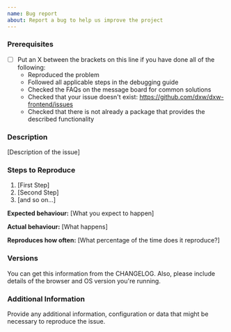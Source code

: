 ```yaml
---
name: Bug report
about: Report a bug to help us improve the project
---
```


<!--

Have you read the Code of Conduct? By filing an Issue, you are expected to comply with it, including treating everyone with respect:

https://github.com/dxw/dxw-frontend/blob/main/CODE_OF_CONDUCT.md

Do you want to ask a question? Are you looking for support? You can [contact the Design System team](https://moj-design-system.herokuapp.com/get-in-touch).

-->

### Prerequisites

- [ ] Put an X between the brackets on this line if you have done all of the following:
  - Reproduced the problem
  - Followed all applicable steps in the debugging guide
  - Checked the FAQs on the message board for common solutions
  - Checked that your issue doesn't exist: https://github.com/dxw/dxw-frontend/issues
  - Checked that there is not already a package that provides the described functionality

### Description

[Description of the issue]

### Steps to Reproduce

1. [First Step]
2. [Second Step]
3. [and so on...]

**Expected behaviour:** [What you expect to happen]

**Actual behaviour:** [What happens]

**Reproduces how often:** [What percentage of the time does it reproduce?]

### Versions

You can get this information from the CHANGELOG. Also, please include details of the browser and OS version you're running.

### Additional Information

Provide any additional information, configuration or data that might be necessary to reproduce the issue.
